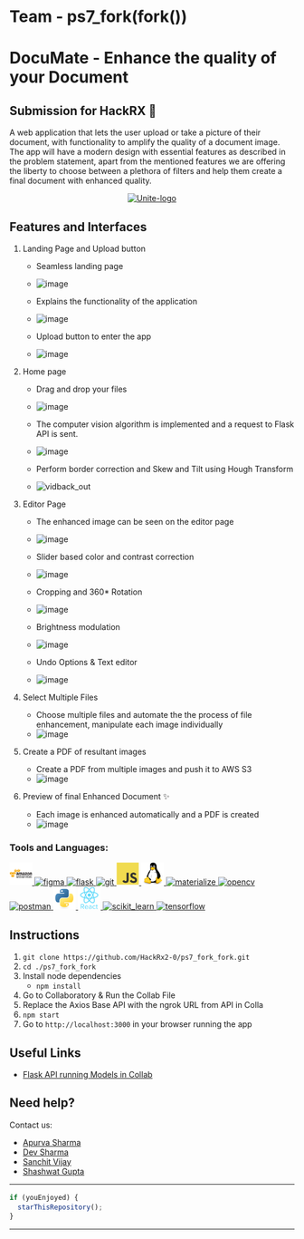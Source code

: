 # Team - ps7_fork(fork())

# DocuMate - Enhance the quality of your Document

## Submission for HackRX 🌟

A web application that lets the user upload or take a picture of
their document, with functionality to amplify the quality of a document image.
The app will have a modern design with essential features as described in the
problem statement, apart from the mentioned features we are offering the liberty
to choose between a plethora of filters and help them create a final document
with enhanced quality.

<p align="center">
<a href="https://github.com/HackRx2-0/ps7_fork_fork">
<img src="https://user-images.githubusercontent.com/59837325/126841069-eddb957a-357c-4708-a9ac-647e2fd8422b.png" alt="Unite-logo"/>
</a>
</p>

## Features and Interfaces

1. Landing Page and Upload button

   - Seamless landing page
   - ![image](#)

   - Explains the functionality of the application
   - ![image](#)

   - Upload button to enter the app
   - ![image](#)

2. Home page

   - Drag and drop your files
   - ![image](#)

   - The computer vision algorithm is implemented and a request to Flask API is sent.
   - ![image](#)

   - Perform border correction and Skew and Tilt using Hough Transform
   - ![vidback_out](https://user-images.githubusercontent.com/59837325/126844427-8dabc558-0ed4-4c4c-9ec7-8a80fea265cb.png)

3. Editor Page

   - The enhanced image can be seen on the editor page
   - ![image](https://user-images.githubusercontent.com/50591491/126855676-297b3a97-89cb-463e-9ba0-9a48b0da84d1.png)

   - Slider based color and contrast correction
   - ![image](https://user-images.githubusercontent.com/50591491/126855791-1c89beb3-efc9-4fb4-8e68-6509ffcae4b7.png)

   - Cropping and 360\* Rotation
   - ![image](https://user-images.githubusercontent.com/50591491/126855723-82152cd5-9bc4-4163-9fa1-e9ca0a7b1b15.png)

   - Brightness modulation
   - ![image](https://user-images.githubusercontent.com/50591491/126855691-49aeefea-34bc-4f90-b9ef-c989ed67bda3.png)

   - Undo Options & Text editor
   - ![image](https://user-images.githubusercontent.com/50591491/126855811-6ad80495-6af4-493d-85fc-418402ca27b5.png)

4. Select Multiple Files

   - Choose multiple files and automate the the process of file enhancement, manipulate each image individually
   - ![image](https://user-images.githubusercontent.com/50591491/126855487-a7cba542-5f50-441e-b72a-68c0fedcf8c5.png)

5. Create a PDF of resultant images

   - Create a PDF from multiple images and push it to AWS S3
   - ![image](#)

6. Preview of final Enhanced Document ✨
   - Each image is enhanced automatically and a PDF is created
   - ![image](#)

### Tools and Languages:

<p align="left"> <a href="https://aws.amazon.com" target="_blank"> <img src="https://raw.githubusercontent.com/devicons/devicon/master/icons/amazonwebservices/amazonwebservices-original-wordmark.svg" alt="aws" width="40" height="40"/> </a> <a href="https://www.figma.com/" target="_blank"> <img src="https://www.vectorlogo.zone/logos/figma/figma-icon.svg" alt="figma" width="40" height="40"/> </a> <a href="https://flask.palletsprojects.com/" target="_blank"> <img src="https://www.vectorlogo.zone/logos/pocoo_flask/pocoo_flask-icon.svg" alt="flask" width="40" height="40"/> </a> <a href="https://git-scm.com/" target="_blank"> <img src="https://www.vectorlogo.zone/logos/git-scm/git-scm-icon.svg" alt="git" width="40" height="40"/> </a> <a href="https://developer.mozilla.org/en-US/docs/Web/JavaScript" target="_blank"> <img src="https://raw.githubusercontent.com/devicons/devicon/master/icons/javascript/javascript-original.svg" alt="javascript" width="40" height="40"/> </a> <a href="https://www.linux.org/" target="_blank"> <img src="https://raw.githubusercontent.com/devicons/devicon/master/icons/linux/linux-original.svg" alt="linux" width="40" height="40"/> </a> <a href="https://materializecss.com/" target="_blank"> <img src="https://raw.githubusercontent.com/prplx/svg-logos/5585531d45d294869c4eaab4d7cf2e9c167710a9/svg/materialize.svg" alt="materialize" width="40" height="40"/> </a> <a href="https://opencv.org/" target="_blank"> <img src="https://www.vectorlogo.zone/logos/opencv/opencv-icon.svg" alt="opencv" width="40" height="40"/> </a> <a href="https://postman.com" target="_blank"> <img src="https://www.vectorlogo.zone/logos/getpostman/getpostman-icon.svg" alt="postman" width="40" height="40"/> </a> <a href="https://www.python.org" target="_blank"> <img src="https://raw.githubusercontent.com/devicons/devicon/master/icons/python/python-original.svg" alt="python" width="40" height="40"/> </a> <a href="https://reactjs.org/" target="_blank"> <img src="https://raw.githubusercontent.com/devicons/devicon/master/icons/react/react-original-wordmark.svg" alt="react" width="40" height="40"/> </a> <a href="https://scikit-learn.org/" target="_blank"> <img src="https://upload.wikimedia.org/wikipedia/commons/0/05/Scikit_learn_logo_small.svg" alt="scikit_learn" width="40" height="40"/> </a> <a href="https://www.tensorflow.org" target="_blank"> <img src="https://www.vectorlogo.zone/logos/tensorflow/tensorflow-icon.svg" alt="tensorflow" width="40" height="40"/> </a> </p>

## Instructions

1. `git clone https://github.com/HackRx2-0/ps7_fork_fork.git`
2. `cd ./ps7_fork_fork`
3. Install node dependencies
   - `npm install`
4. Go to Collaboratory & Run the Collab File
5. Replace the Axios Base API with the ngrok URL from API in Colla
6. `npm start`
7. Go to `http://localhost:3000` in your browser running the app

## Useful Links

- [Flask API running Models in Collab](#)

## Need help?

Contact us:

- [Apurva Sharma](https://www.linkedin.com/in/apurva866/)
- [Dev Sharma](https://www.linkedin.com/in/cryptus-neoxys/)
- [Sanchit Vijay](https://www.linkedin.com/in/sanchit-vijay-774432178)
- [Shashwat Gupta](https://www.linkedin.com/in/shashtag/)

---

```javascript
if (youEnjoyed) {
  starThisRepository();
}
```

---
